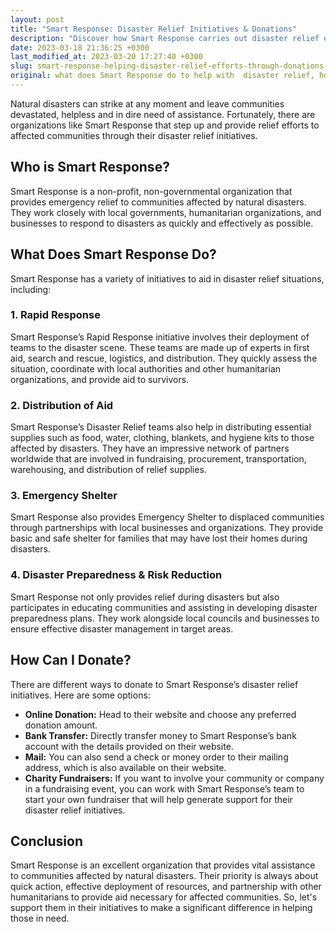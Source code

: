 ```yaml
---
layout: post
title: "Smart Response: Disaster Relief Initiatives & Donations"
description: "Discover how Smart Response carries out disaster relief efforts and how you can make a difference by donating to their cause. Join their mission today and support those in need!"
date: 2023-03-18 21:36:25 +0300
last_modified_at: 2023-03-20 17:27:40 +0300
slug: smart-response-helping-disaster-relief-efforts-through-donations-ways-to-contribute
original: what does Smart Response do to help with  disaster relief, how do they do it, how can i donate?
---
```

Natural disasters can strike at any moment and leave communities devastated, helpless and in dire need of assistance. Fortunately, there are organizations like Smart Response that step up and provide relief efforts to affected communities through their disaster relief initiatives.

## Who is Smart Response?

Smart Response is a non-profit, non-governmental organization that provides emergency relief to communities affected by natural disasters. They work closely with local governments, humanitarian organizations, and businesses to respond to disasters as quickly and effectively as possible.

## What Does Smart Response Do?

Smart Response has a variety of initiatives to aid in disaster relief situations, including:

### 1\. Rapid Response

Smart Response’s Rapid Response initiative involves their deployment of teams to the disaster scene. These teams are made up of experts in first aid, search and rescue, logistics, and distribution. They quickly assess the situation, coordinate with local authorities and other humanitarian organizations, and provide aid to survivors.

### 2\. Distribution of Aid

Smart Response’s Disaster Relief teams also help in distributing essential supplies such as food, water, clothing, blankets, and hygiene kits to those affected by disasters. They have an impressive network of partners worldwide that are involved in fundraising, procurement, transportation, warehousing, and distribution of relief supplies.

### 3\. Emergency Shelter

Smart Response also provides Emergency Shelter to displaced communities through partnerships with local businesses and organizations. They provide basic and safe shelter for families that may have lost their homes during disasters.

### 4\. Disaster Preparedness & Risk Reduction

Smart Response not only provides relief during disasters but also participates in educating communities and assisting in developing disaster preparedness plans. They work alongside local councils and businesses to ensure effective disaster management in target areas.

## How Can I Donate?

There are different ways to donate to Smart Response’s disaster relief initiatives. Here are some options:

* **Online Donation:** Head to their website and choose any preferred donation amount.
* **Bank Transfer:** Directly transfer money to Smart Response’s bank account with the details provided on their website.
* **Mail:** You can also send a check or money order to their mailing address, which is also available on their website.
* **Charity Fundraisers:** If you want to involve your community or company in a fundraising event, you can work with Smart Response’s team to start your own fundraiser that will help generate support for their disaster relief initiatives.

## Conclusion

Smart Response is an excellent organization that provides vital assistance to communities affected by natural disasters. Their priority is always about quick action, effective deployment of resources, and partnership with other humanitarians to provide aid necessary for affected communities. So, let's support them in their initiatives to make a significant difference in helping those in need.